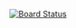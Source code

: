 [![Board Status](https://devopsokn.visualstudio.com/85db4e96-6f1b-4ea7-b9ff-c64cf22e862f/befe8b88-77fe-4695-a5ce-95ec38d6f459/_apis/work/boardbadge/dc045cde-a020-456d-91a9-2c137bd0d823)](https://devopsokn.visualstudio.com/85db4e96-6f1b-4ea7-b9ff-c64cf22e862f/_boards/board/t/befe8b88-77fe-4695-a5ce-95ec38d6f459/Microsoft.RequirementCategory)